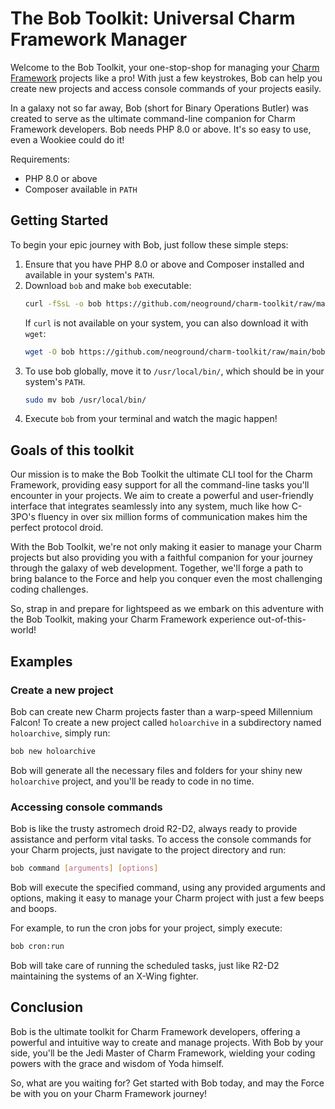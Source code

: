 # The Bob Toolkit: Universal Charm Framework Manager

Welcome to the Bob Toolkit, your one-stop-shop for managing 
your [Charm Framework](https://github.com/neoground/charm) projects like a pro! 
With just a few keystrokes, Bob can help you create new projects
and access console commands of your projects easily. 

In a galaxy not so far away, Bob (short for Binary Operations Butler) 
was created to serve as the ultimate command-line companion for 
Charm Framework developers. Bob needs PHP 8.0 or above.
It's so easy to use, even a Wookiee could do it!

Requirements:

- PHP 8.0 or above
- Composer available in `PATH`


## Getting Started

To begin your epic journey with Bob, just follow these simple steps:

1. Ensure that you have PHP 8.0 or above and Composer installed and available in your system's `PATH`.
2. Download `bob` and make `bob` executable:
    ```sh
   curl -fSsL -o bob https://github.com/neoground/charm-toolkit/raw/main/bob && chmod +x bob
    ```
   If `curl` is not available on your system, you can also download it with `wget`:
   ```sh
   wget -O bob https://github.com/neoground/charm-toolkit/raw/main/bob && chmod +x bob
    ```
3. To use bob globally, move it to `/usr/local/bin/`, which should be in your system's `PATH`.
    ```sh
   sudo mv bob /usr/local/bin/
    ```
4. Execute `bob` from your terminal and watch the magic happen!


## Goals of this toolkit

Our mission is to make the Bob Toolkit the ultimate CLI tool for the Charm Framework, 
providing easy support for all the command-line tasks you'll encounter in your projects. 
We aim to create a powerful and user-friendly interface that integrates seamlessly 
into any system, much like how C-3PO's fluency in over six million forms of communication 
makes him the perfect protocol droid.

With the Bob Toolkit, we're not only making it easier to manage your Charm projects 
but also providing you with a faithful companion for your journey through the 
galaxy of web development. Together, we'll forge a path to bring balance to the 
Force and help you conquer even the most challenging coding challenges.

So, strap in and prepare for lightspeed as we embark on this adventure with 
the Bob Toolkit, making your Charm Framework experience out-of-this-world!


## Examples

### Create a new project

Bob can create new Charm projects faster than a warp-speed 
Millennium Falcon! To create a new project called `holoarchive` in a 
subdirectory named `holoarchive`, simply run:

```sh
bob new holoarchive
```

Bob will generate all the necessary files and folders for your 
shiny new `holoarchive` project, and you'll be ready to code in no time.

### Accessing console commands

Bob is like the trusty astromech droid R2-D2, always ready to provide 
assistance and perform vital tasks. To access the console commands 
for your Charm projects, just navigate to the project directory and run:

```sh
bob command [arguments] [options]
```

Bob will execute the specified command, using any provided arguments 
and options, making it easy to manage your Charm project with just 
a few beeps and boops.

For example, to run the cron jobs for your project, simply execute:

```sh
bob cron:run
```

Bob will take care of running the scheduled tasks, 
just like R2-D2 maintaining the systems of an X-Wing fighter.


## Conclusion

Bob is the ultimate toolkit for Charm Framework developers, 
offering a powerful and intuitive way to create and manage projects. 
With Bob by your side, you'll be the Jedi Master of Charm Framework, 
wielding your coding powers with the grace and wisdom of Yoda himself.

So, what are you waiting for? Get started with Bob today, 
and may the Force be with you on your Charm Framework journey!
